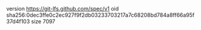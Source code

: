version https://git-lfs.github.com/spec/v1
oid sha256:0dec3ffe0c2ec927f9f2db03233703217a7c68208bd784a8ff66a95f37d4f103
size 7097
